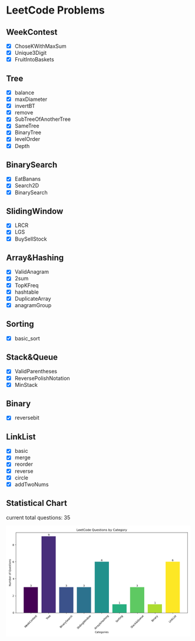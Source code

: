 # LeetCode Problems

## WeekContest
- [x] ChoseKWithMaxSum
- [x] Unique3Digit
- [x] FruitIntoBaskets

## Tree
- [x] balance
- [x] maxDiameter
- [x] invertBT
- [x] remove
- [x] SubTreeOfAnotherTree
- [x] SameTree
- [x] BinaryTree
- [x] levelOrder
- [x] Depth

## BinarySearch
- [x] EatBanans
- [x] Search2D
- [x] BinarySearch

## SlidingWindow
- [x] LRCR
- [x] LGS
- [x] BuySellStock

## Array&Hashing
- [x] ValidAnagram
- [x] 2sum
- [x] TopKFreq
- [x] hashtable
- [x] DuplicateArray
- [x] anagramGroup

## Sorting
- [x] basic_sort

## Stack&Queue
- [x] ValidParentheses
- [x] ReversePolishNotation
- [x] MinStack

## Binary
- [x] reversebit

## LinkList
- [x] basic
- [x] merge
- [x] reorder
- [x] reverse
- [x] circle
- [x] addTwoNums

## Statistical Chart
current total questions: 35

<img src="chart.png" alt="questions bar chart" width="500">

